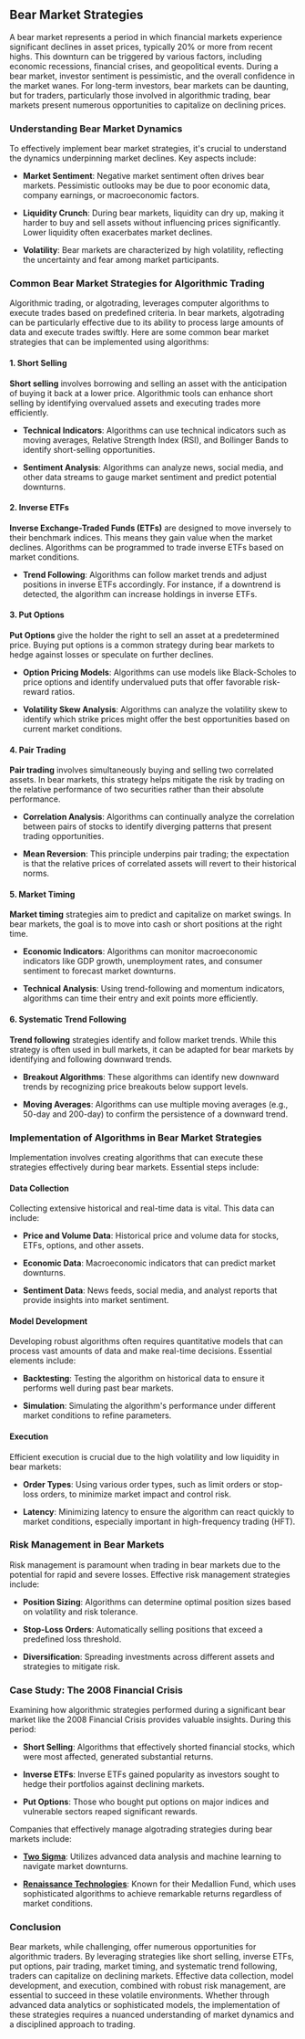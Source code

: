 ## Bear Market Strategies

A bear market represents a period in which financial markets experience significant declines in asset prices, typically 20% or more from recent highs. This downturn can be triggered by various factors, including economic recessions, financial crises, and geopolitical events. During a bear market, investor sentiment is pessimistic, and the overall confidence in the market wanes. For long-term investors, bear markets can be daunting, but for traders, particularly those involved in algorithmic trading, bear markets present numerous opportunities to capitalize on declining prices.

### Understanding Bear Market Dynamics

To effectively implement bear market strategies, it's crucial to understand the dynamics underpinning market declines. Key aspects include:

- **Market Sentiment**: Negative market sentiment often drives bear markets. Pessimistic outlooks may be due to poor economic data, company earnings, or macroeconomic factors.

- **Liquidity Crunch**: During bear markets, liquidity can dry up, making it harder to buy and sell assets without influencing prices significantly. Lower liquidity often exacerbates market declines.

- **Volatility**: Bear markets are characterized by high volatility, reflecting the uncertainty and fear among market participants.

### Common Bear Market Strategies for Algorithmic Trading

Algorithmic trading, or algotrading, leverages computer algorithms to execute trades based on predefined criteria. In bear markets, algotrading can be particularly effective due to its ability to process large amounts of data and execute trades swiftly. Here are some common bear market strategies that can be implemented using algorithms:

#### 1. Short Selling

**Short selling** involves borrowing and selling an asset with the anticipation of buying it back at a lower price. Algorithmic tools can enhance short selling by identifying overvalued assets and executing trades more efficiently.

- **Technical Indicators**: Algorithms can use technical indicators such as moving averages, Relative Strength Index (RSI), and Bollinger Bands to identify short-selling opportunities.
  
- **Sentiment Analysis**: Algorithms can analyze news, social media, and other data streams to gauge market sentiment and predict potential downturns.

#### 2. Inverse ETFs

**Inverse Exchange-Traded Funds (ETFs)** are designed to move inversely to their benchmark indices. This means they gain value when the market declines. Algorithms can be programmed to trade inverse ETFs based on market conditions.

- **Trend Following**: Algorithms can follow market trends and adjust positions in inverse ETFs accordingly. For instance, if a downtrend is detected, the algorithm can increase holdings in inverse ETFs.

#### 3. Put Options

**Put Options** give the holder the right to sell an asset at a predetermined price. Buying put options is a common strategy during bear markets to hedge against losses or speculate on further declines.

- **Option Pricing Models**: Algorithms can use models like Black-Scholes to price options and identify undervalued puts that offer favorable risk-reward ratios.
  
- **Volatility Skew Analysis**: Algorithms can analyze the volatility skew to identify which strike prices might offer the best opportunities based on current market conditions.

#### 4. Pair Trading

**Pair trading** involves simultaneously buying and selling two correlated assets. In bear markets, this strategy helps mitigate the risk by trading on the relative performance of two securities rather than their absolute performance.

- **Correlation Analysis**: Algorithms can continually analyze the correlation between pairs of stocks to identify diverging patterns that present trading opportunities.
  
- **Mean Reversion**: This principle underpins pair trading; the expectation is that the relative prices of correlated assets will revert to their historical norms.

#### 5. Market Timing

**Market timing** strategies aim to predict and capitalize on market swings. In bear markets, the goal is to move into cash or short positions at the right time.

- **Economic Indicators**: Algorithms can monitor macroeconomic indicators like GDP growth, unemployment rates, and consumer sentiment to forecast market downturns.

- **Technical Analysis**: Using trend-following and momentum indicators, algorithms can time their entry and exit points more efficiently.

#### 6. Systematic Trend Following

**Trend following** strategies identify and follow market trends. While this strategy is often used in bull markets, it can be adapted for bear markets by identifying and following downward trends.

- **Breakout Algorithms**: These algorithms can identify new downward trends by recognizing price breakouts below support levels.

- **Moving Averages**: Algorithms can use multiple moving averages (e.g., 50-day and 200-day) to confirm the persistence of a downward trend.

### Implementation of Algorithms in Bear Market Strategies

Implementation involves creating algorithms that can execute these strategies effectively during bear markets. Essential steps include:

#### Data Collection

Collecting extensive historical and real-time data is vital. This data can include:

- **Price and Volume Data**: Historical price and volume data for stocks, ETFs, options, and other assets.
  
- **Economic Data**: Macroeconomic indicators that can predict market downturns.

- **Sentiment Data**: News feeds, social media, and analyst reports that provide insights into market sentiment.

#### Model Development

Developing robust algorithms often requires quantitative models that can process vast amounts of data and make real-time decisions. Essential elements include:

- **Backtesting**: Testing the algorithm on historical data to ensure it performs well during past bear markets.

- **Simulation**: Simulating the algorithm's performance under different market conditions to refine parameters.

#### Execution

Efficient execution is crucial due to the high volatility and low liquidity in bear markets:

- **Order Types**: Using various order types, such as limit orders or stop-loss orders, to minimize market impact and control risk.

- **Latency**: Minimizing latency to ensure the algorithm can react quickly to market conditions, especially important in high-frequency trading (HFT).

### Risk Management in Bear Markets

Risk management is paramount when trading in bear markets due to the potential for rapid and severe losses. Effective risk management strategies include:

- **Position Sizing**: Algorithms can determine optimal position sizes based on volatility and risk tolerance.

- **Stop-Loss Orders**: Automatically selling positions that exceed a predefined loss threshold.

- **Diversification**: Spreading investments across different assets and strategies to mitigate risk.

### Case Study: The 2008 Financial Crisis

Examining how algorithmic strategies performed during a significant bear market like the 2008 Financial Crisis provides valuable insights. During this period:

- **Short Selling**: Algorithms that effectively shorted financial stocks, which were most affected, generated substantial returns.
  
- **Inverse ETFs**: Inverse ETFs gained popularity as investors sought to hedge their portfolios against declining markets.

- **Put Options**: Those who bought put options on major indices and vulnerable sectors reaped significant rewards.

Companies that effectively manage algotrading strategies during bear markets include:

- **[Two Sigma](https://www.twosigma.com/)**: Utilizes advanced data analysis and machine learning to navigate market downturns.
  
- **[Renaissance Technologies](https://www.rentec.com/)**: Known for their Medallion Fund, which uses sophisticated algorithms to achieve remarkable returns regardless of market conditions.

### Conclusion

Bear markets, while challenging, offer numerous opportunities for algorithmic traders. By leveraging strategies like short selling, inverse ETFs, put options, pair trading, market timing, and systematic trend following, traders can capitalize on declining markets. Effective data collection, model development, and execution, combined with robust risk management, are essential to succeed in these volatile environments. Whether through advanced data analytics or sophisticated models, the implementation of these strategies requires a nuanced understanding of market dynamics and a disciplined approach to trading.
